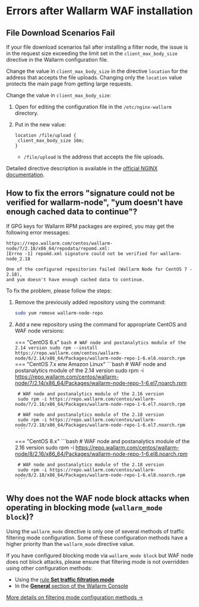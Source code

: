 # Errors after Wallarm WAF installation

## File Download Scenarios Fail

If your file download scenarios fail after installing a filter node, the issue is in the request size exceeding the limit set in the `client_max_body_size` directive in the Wallarm configuration file.

Change the value in `client_max_body_size` in the directive `location` for the address that accepts the file uploads. Changing only the `location` value protects the main page from getting large requests.

Change the value in `client_max_body_size`:

1. Open for editing the configuration file in the `/etc/nginx-wallarm` directory.
2. Put in the new value:

	```
	location /file/upload {
	 client_max_body_size 16m;
	}
	```

	* `/file/upload` is the address that accepts the file uploads.

Detailed directive description is available in the [official NGINX documentation](https://nginx.org/en/docs/http/ngx_http_core_module.html#client_max_body_size).

## How to fix the errors "signature could not be verified for wallarm-node", "yum doesn't have enough cached data to continue"?

If GPG keys for Wallarm RPM packages are expired, you may get the following error messages:

```
https://repo.wallarm.com/centos/wallarm-node/7/2.18/x86_64/repodata/repomd.xml:
[Errno -1] repomd.xml signature could not be verified for wallarm-node_2.18

One of the configured repositories failed (Wallarm Node for CentOS 7 - 2.18),
and yum doesn't have enough cached data to continue.
```

To fix the problem, please follow the steps:

1. Remove the previously added repository using the command:

	```bash
	sudo yum remove wallarm-node-repo
	```
2. Add a new repository using the command for appropriate CentOS and WAF node versions:

	=== "CentOS 6.x"
		```bash
		# WAF node and postanalytics module of the 2.14 version
		sudo rpm --install https://repo.wallarm.com/centos/wallarm-node/6/2.14/x86_64/Packages/wallarm-node-repo-1-6.el6.noarch.rpm
		```
	=== "CentOS 7.x или Amazon Linux"
		```bash
		# WAF node and postanalytics module of the 2.14 version
		sudo rpm -i https://repo.wallarm.com/centos/wallarm-node/7/2.14/x86_64/Packages/wallarm-node-repo-1-6.el7.noarch.rpm
		
		# WAF node and postanalytics module of the 2.16 version
		sudo rpm -i https://repo.wallarm.com/centos/wallarm-node/7/2.16/x86_64/Packages/wallarm-node-repo-1-6.el7.noarch.rpm
		
		# WAF node and postanalytics module of the 2.18 version
		sudo rpm -i https://repo.wallarm.com/centos/wallarm-node/7/2.18/x86_64/Packages/wallarm-node-repo-1-6.el7.noarch.rpm
		```
	=== "CentOS 8.x"
		```bash
		# WAF node and postanalytics module of the 2.16 version
		sudo rpm -i https://repo.wallarm.com/centos/wallarm-node/8/2.16/x86_64/Packages/wallarm-node-repo-1-6.el8.noarch.rpm
		
		# WAF node and postanalytics module of the 2.18 version
		sudo rpm -i https://repo.wallarm.com/centos/wallarm-node/8/2.18/x86_64/Packages/wallarm-node-repo-1-6.el8.noarch.rpm
		```

## Why does not the WAF node block attacks when operating in blocking mode (`wallarm_mode block`)?

Using the `wallarm_mode` directive is only one of several methods of traffic filtering mode configuration. Some of these configuration methods have a higher priority than the `wallarm_mode` directive value.

If you have configured blocking mode via `wallarm_mode block` but WAF node does not block attacks, please ensure that filtering mode is not overridden using other configuration methods:

* Using the [rule **Set traffic filtration mode**](../user-guides/rules/wallarm-mode-rule.md)
* In the [**General** section of the Wallarm Console](../user-guides/settings/general.md)

[More details on filtering mode configuration methods →](../admin-en/configure-parameters-en.md)
